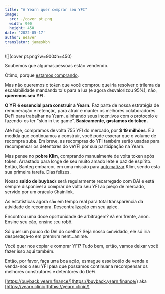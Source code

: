 ```yaml
---
title: "A Yearn quer comprar seu YFI"
image:
  src: ./cover pt.png
  width: 900
  height: 450
date: '2022-05-17'
author: Weaver
translator: jameskbh 
---
```


![](cover pt.png?w=900&h=450)

Soubemos que algumas pessoas estão vendendo.

Ótimo, porque [estamos comprando](https://yearn.clinic/).

Mas não queremos o token que você comprou que iria resolver o trilema da escalabilidade mandando tx's para a lua (e agora desvalorizou 95%), não, **queremos seu YFI.**

**O YFI é essencial para construir a Yearn.** Faz parte de nossa estratégia de remuneração e retenção, para atrair e manter os melhores colaboradores DeFi para trabalhar na Yearn, alinhando seus incentivos com o protocolo e fazendo-os ter "skin in the game". **Basicamente, gostamos do token.**

Até hoje, compramos de volta 755 YFI do mercado, por **$ 19 milhões**. E à medida que continuamos a construir, você pode esperar que o volume de recompra suba. Em breve, as recompras do YFI também serão usadas para recompensar os detentores do veYFI por sua participação na Yearn.

Mas pense no **pobre Klim**, comprando manualmente de volta token após token. Arrastado para longe de seu muito amado leite e paz de espírito. Então, Banteg embarcou em uma missão para [automatizar](https://github.com/banteg/yfi-buyer) Klim, sendo esta sua primeira tarefa. Dias felizes.

Nosso **saldo de buyback** será regularmente recarregado com DAI e está sempre disponível a comprar de volta seu YFI ao preço de mercado, servido por um oráculo Chainlink.

As estatísticas agora são em tempo real para total transparência da atividade de recompra. Descentralização em seu ápice.

Encontrou uma doce oportunidade de arbitragem? Vá em frente, anon. Ensine seu cão, ensine seu robô.

Só quer um pouco do DAI do coelho? Seja nosso convidado, ele só iria desperdiçá-lo em premium hent...anime.

Você quer nos copiar e comprar YFI? Tudo bem, então, vamos deixar você fazer isso aqui também.

Então, por favor, faça uma boa ação, esmague esse botão de venda e venda-nos o seu YFI para que possamos continuar a recompensar os melhores construtores e detentores do DeFi.

[https://buyback.yearn.finance/](https://buyback.yearn.finance/) aka [https://yearn.clinic](https://yearn.clinic/)
